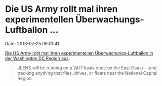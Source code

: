 Die US Army rollt mal ihren experimentellen Überwachungs-Luftballon \...
========================================================================

Date: 2013-07-25 09:01:41

[Die US Army rollt mal ihren experimentellen Überwachungs-Luftballon in
der Washington DC Region
aus](http://blogs.defensenews.com/intercepts/2013/07/armys-giant-surveillance-blimp-to-start-tracking-objects-in-dc-region/).

> JLENS will be running on a 24/7 basis once on the East Coast---and
> tracking anything that flies, drives, or floats near the National
> Capital Region

